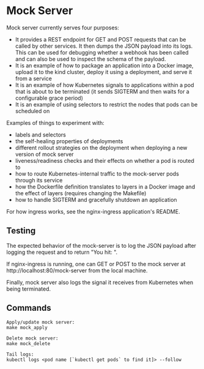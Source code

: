 # Mock Server
Mock server currently serves four purposes:

- It provides a REST endpoint for GET and POST requests that can be called by other services. It then dumps the JSON payload into its logs. This can be used for debugging whether a webhook has been called and can also be used to inspect the schema of the payload.
- It is an example of how to package an application into a Docker image, upload it to the kind cluster, deploy it using a deployment, and serve it from a service
- It is an example of how Kubernetes signals to applications within a pod that is about to be terminated (it sends SIGTERM and then waits for a configurable grace period)
- It is an example of using selectors to restrict the nodes that pods can be scheduled on

Examples of things to experiment with:

- labels and selectors
- the self-healing properties of deployments
- different rollout strategies on the deployment when deploying a new version of mock server
- liveness/readiness checks and their effects on whether a pod is routed to
- how to route Kubernetes-internal traffic to the mock-server pods through its service
- how the Dockerfile definition translates to layers in a Docker image and the effect of layers (requires changing the Makefile)
- how to handle SIGTERM and gracefully shutdown an application

For how ingress works, see the nginx-ingress application's README.

## Testing
The expected behavior of the mock-server is to log the JSON payload after logging the request and to return "You hit: <path the request was directed to>".

If nginx-ingress is running, one can GET or POST to the mock server at http://localhost:80/mock-server from the local machine.

Finally, mock server also logs the signal it receives from Kubernetes when being terminated.

## Commands
```
Apply/update mock server:
make mock_apply

Delete mock server:
make mock_delete

Tail logs:
kubectl logs <pod name [`kubectl get pods` to find it]> --follow
```
